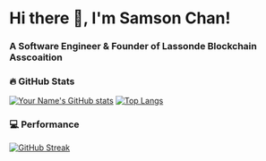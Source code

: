 # Hi there 👋, I'm Samson Chan!
### A Software Engineer & Founder of Lassonde Blockchain Asscoaition

### 🔥 GitHub Stats

[![Your Name's GitHub stats](https://github-readme-stats.vercel.app/api?username=samsoncn&count_private=true&show_icons=true&theme=codeSTACKr)](https://github.com/anuraghazra/github-readme-stats)
[![Top Langs](https://github-readme-stats.vercel.app/api/top-langs/?username=samsoncn&layout=compact&theme=codeSTACKr)](https://github.com/anuraghazra/github-readme-stats)

### 💻 Performance 
[![GitHub Streak](https://github-readme-streak-stats.herokuapp.com/?user=samsoncn&theme=moltack)](https://github.com/DenverCoder1/github-readme-streak-stats)



